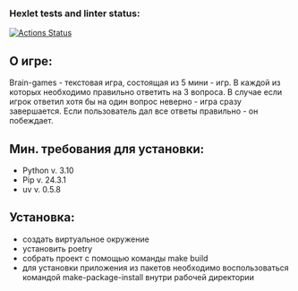 ### Hexlet tests and linter status:
[![Actions Status](https://github.com/GroundGT/python-project-49/actions/workflows/hexlet-check.yml/badge.svg)](https://github.com/GroundGT/python-project-49/actions)

## О игре:

Brain-games - текстовая игра, состоящая из 5 мини - игр. В каждой 
из которых необходимо правильно ответить на 3 вопроса. В случае если
игрок ответил хотя бы на один вопрос неверно - игра сразу завершается.
Если пользователь дал все ответы правильно - он побеждает. 

## Мин. требования для установки:
- Python v. 3.10
- Pip v. 24.3.1
- uv v. 0.5.8

## Установка:
- создать виртуальное окружение
- установить poetry
- собрать проект с помощью команды make build
- для установки приложения из пакетов необходимо воспользоваться 
командой make-package-install внутри рабочей директории